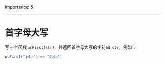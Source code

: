importance: 5

---

# 首字母大写

写一个函数 `ucFirst(str)`，并返回首字母大写的字符串` str`，例如：

```js
ucFirst("john") == "John";
```

